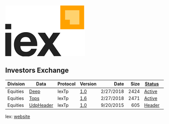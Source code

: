[![Iex](https://github.com/Open-Markets-Initiative/Directory/blob/main/Images/Iex.png)](https://iextrading.com/)


## Investors Exchange

| Division | Data | Protocol | Version | Date | Size | [Status][Omi.Glossary.Status] | [Testing][Omi.Glossary.Testing] | Specification |
| --- | --- | --- | --- | ---: | ---: | --- | --- | --- |
| Equities | [Deep][Iex.Equities.Deep.IexTp.v1.0.Dissector] | IexTp | [1.0][Iex.Equities.Deep.IexTp.v1.0.Dissector] | 2/27/2018 | 2424 | [Active][Omi.Glossary.Status.Active] | [Verified][Omi.Glossary.Testing.Verified] | [url][Iex.Equities.Deep.IexTp.v1.0.Url] - [pdf][Iex.Equities.Deep.IexTp.v1.0.Pdf] |
| Equities | [Tops][Iex.Equities.Tops.IexTp.v1.6.Dissector] | IexTp | [1.6][Iex.Equities.Tops.IexTp.v1.6.Dissector] | 2/27/2018 | 2471 | [Active][Omi.Glossary.Status.Active] | [Verified][Omi.Glossary.Testing.Verified] | [url][Iex.Equities.Tops.IexTp.v1.6.Url] - [pdf][Iex.Equities.Tops.IexTp.v1.6.Pdf] |
| Equities | [UdpHeader][Iex.Equities.UdpHeader.IexTp.v1.0.Dissector] | IexTp | [1.0][Iex.Equities.UdpHeader.IexTp.v1.0.Dissector] | 9/20/2015 | 605 | [Header][Omi.Glossary.Status.Header] | [Verified][Omi.Glossary.Testing.Verified] | [url][Iex.Equities.UdpHeader.IexTp.v1.0.Url] - [pdf][Iex.Equities.UdpHeader.IexTp.v1.0.Pdf] |


Iex: [website](https://iextrading.com/ "Go to Investors Exchange")


[Omi.Glossary.Status]: https://github.com/Open-Markets-Initiative/Directory/blob/main/Glossary/Status.md "Protocol Deployment Status"
[Omi.Glossary.Status.Active]: https://github.com/Open-Markets-Initiative/Directory/blob/main/Glossary/Status.md "Deployment Status: Protocol is in active production"
[Omi.Glossary.Status.Deprecated]: https://github.com/Open-Markets-Initiative/Directory/blob/main/Glossary/Status.md "Deployment Status: Protocol is no longer in active use"
[Omi.Glossary.Status.Future]: https://github.com/Open-Markets-Initiative/Directory/blob/main/Glossary/Status.md "Deployment Status: Protocol is not yet deployed to an active production environment"
[Omi.Glossary.Status.Unknown]: https://github.com/Open-Markets-Initiative/Directory/blob/main/Glossary/Status.md "Deployment Status: Protocol deployment status is unknown"
[Omi.Glossary.Status.Header]: https://github.com/Open-Markets-Initiative/Directory/blob/main/Glossary/Status.md "Deployment Status: Header only protocol provided for debugging"
[Omi.Glossary.Testing]: https://github.com/Open-Markets-Initiative/Directory/blob/main/Glossary/Testing.md "Protocol Testing Status"
[Omi.Glossary.Testing.Verified]: https://github.com/Open-Markets-Initiative/Directory/blob/main/Glossary/Testing.md "Testing Status: Protocol has been tested on live data"
[Omi.Glossary.Testing.Incomplete]: https://github.com/Open-Markets-Initiative/Directory/blob/main/Glossary/Testing.md "Testing Status: Protocol has been tested on live data but contains known issues"
[Omi.Glossary.Testing.Beta]: https://github.com/Open-Markets-Initiative/Directory/blob/main/Glossary/Testing.md "Testing Status: Protocol has not been tested and structure is speculative"
[Omi.Glossary.Testing.Untested]: https://github.com/Open-Markets-Initiative/Directory/blob/main/Glossary/Testing.md "Testing Status: Protocol has not been tested on live data"

[Iex.Equities.Deep.IexTp.v1.0.Dissector]: https://github.com/Open-Markets-Initiative/wireshark-lua/blob/main/Iex/Iex.Equities.Deep.IexTp.v1.0.Script.Dissector.lua "Iex Equities Deep IexTp v1.0 Wireshark Dissector"
[Iex.Equities.Deep.IexTp.v1.0.Url]: https://iextrading.com/trading/market-data/ "Specification url"
[Iex.Equities.Deep.IexTp.v1.0.Pdf]: https://github.com/Open-Markets-Initiative/Directory/blob/main/Specifications/Iex/Iex.Equities.Deep.IexTp.v1.0.pdf "Investors Exchange 1.0 Pdf"
[Iex.Equities.Tops.IexTp.v1.6.Dissector]: https://github.com/Open-Markets-Initiative/wireshark-lua/blob/main/Iex/Iex.Equities.Tops.IexTp.v1.6.Script.Dissector.lua "Iex Equities Tops IexTp v1.6 Wireshark Dissector"
[Iex.Equities.Tops.IexTp.v1.6.Url]: https://iextrading.com/trading/market-data/ "Specification url"
[Iex.Equities.Tops.IexTp.v1.6.Pdf]: https://github.com/Open-Markets-Initiative/Directory/blob/main/Specifications/Iex/Iex.Equities.Tops.IexTp.v1.6.pdf "Investors Exchange 1.6 Pdf"
[Iex.Equities.UdpHeader.IexTp.v1.0.Dissector]: https://github.com/Open-Markets-Initiative/wireshark-lua/blob/main/Iex/Iex.Equities.UdpHeader.IexTp.v1.0.Script.Dissector.lua "Iex Equities UdpHeader IexTp v1.0 Wireshark Dissector"
[Iex.Equities.UdpHeader.IexTp.v1.0.Url]: https://iextrading.com/trading/market-data/ "Specification url"
[Iex.Equities.UdpHeader.IexTp.v1.0.Pdf]: https://github.com/Open-Markets-Initiative/Directory/blob/main/Specifications/Iex/Iex.Equities.IexTp.v1.0.pdf "Investors Exchange 1.0 Pdf"
